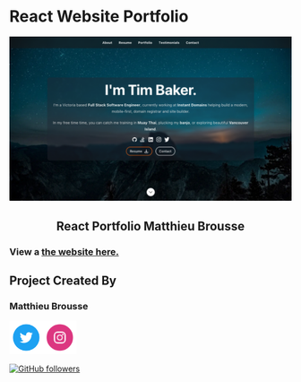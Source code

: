 # React Website Portfolio

![Website Portfolio](resume-screenshot.jpg?raw=true 'Portfolio Matthieu Brousse')

<div align="center">

## React Portfolio Matthieu Brousse

</div>

### View a [the website here.](https://mbr0-portfolio.vercel.app/)

## Project Created By

### Matthieu Brousse

<a href="https://twitter.com/mbr0"><img src="https://github.com/aritraroy/social-icons/blob/master/twitter-icon.png?raw=true" width="60"></a><a href="https://instagram.com/mbr0"><img src="https://github.com/aritraroy/social-icons/blob/master/instagram-icon.png?raw=true" width="60"></a>

[![GitHub followers](https://img.shields.io/github/followers/mbr0.svg?style=social&label=Follow)](https://github.com/mbr0/)

